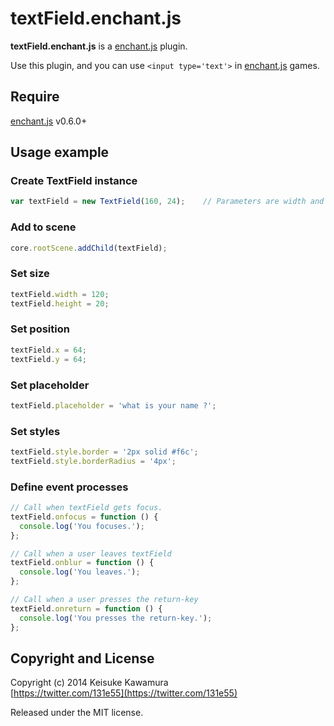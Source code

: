textField.enchant.js
====================

**textField.enchant.js** is a [enchant.js](http://enchantjs.com) plugin.

Use this plugin, and you can use `<input type='text'>` in [enchant.js](http://enchantjs.com) games.

Require
-------
[enchant.js](http://enchantjs.com) v0.6.0+

Usage example
-------------
### Create TextField instance
```js
var textField = new TextField(160, 24);    // Parameters are width and height
```

### Add to scene
```js
core.rootScene.addChild(textField);
```

### Set size
```js
textField.width = 120;
textField.height = 20;
```

### Set position
```js
textField.x = 64;
textField.y = 64;
```

### Set placeholder
```js
textField.placeholder = 'what is your name ?';
```

### Set styles
```js
textField.style.border = '2px solid #f6c';
textField.style.borderRadius = '4px';
```

### Define event processes
```js
// Call when textField gets focus.
textField.onfocus = function () {
  console.log('You focuses.');
};

// Call when a user leaves textField
textField.onblur = function () {
  console.log('You leaves.');
};

// Call when a user presses the return-key
textField.onreturn = function () {
  console.log('You presses the return-key.');
};
```

Copyright and License
---------------------
Copyright (c) 2014 Keisuke Kawamura  
[https://twitter.com/131e55](https://twitter.com/131e55)

Released under the MIT license.
